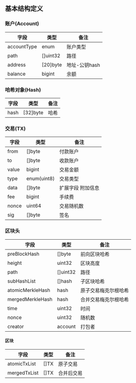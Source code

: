 ## 基本结构定义

### 账户(Account)

字段 | 类型     | 备注 
---- | ---      | ---
accountType | enum     | 账户类型
path | []uint32 | 路径
address | [20]byte  | 地址-公钥hash
balance | bigint    | 余额

### 哈希对象(Hash)

字段 | 类型     | 备注 
---- | ---      | ---
hash | [32]byte     | 哈希


### 交易(TX)

字段 | 类型     | 备注 
---- | ---      | ---
from | []byte   | 付款账户 
to   | []byte   | 收款账户 
value| bigint   | 交易金额 
type | enum(uint8) | 交易类型 
data | []byte   | 扩展字段 附加信息 
fee  | bigint   | 手续费 
nonce| uint64   | 交易随机数 
sig  | []byte   | 签名 

### 区块头

字段 | 类型     | 备注 
---- | ---      | ---
preBlockHash| []byte| 前向区块哈希 
height  | uint32 | 区块高度 
path    | []uint32   | 路径
subHashList  | []hash | 子区块哈希
atomicMerkleHash| hash| 原子交易梅克尔根哈希
mergedMerkleHash| hash| 合并交易梅克尔根哈希
time | uint32    | 时间  
nonce| uint32    | 随机数
creator| account | 打包者



#### 区块

字段 | 类型     | 备注 
---- | ---      | ---
atomicTxList | []TX | 原子交易
mergedTxList | []TX  | 合并后交易
